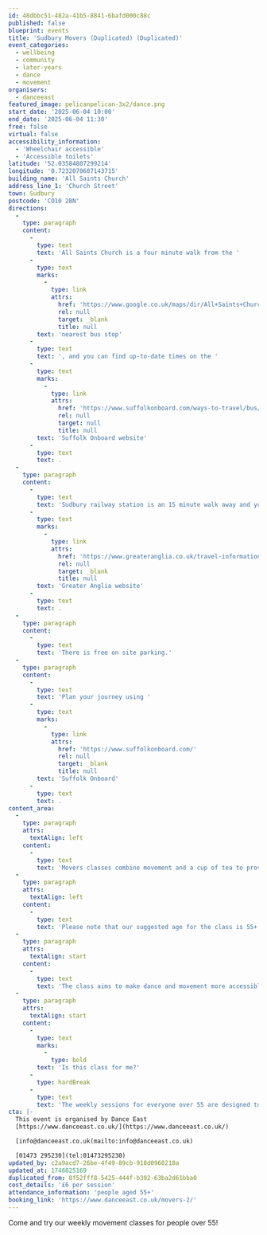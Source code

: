 ```yaml
---
id: 48dbbc51-482a-41b5-8841-6bafd000c88c
published: false
blueprint: events
title: 'Sudbury Movers (Duplicated) (Duplicated)'
event_categories:
  - wellbeing
  - community
  - later-years
  - dance
  - movement
organisers:
  - danceeast
featured_image: pelicanpelican-3x2/dance.png
start_date: '2025-06-04 10:00'
end_date: '2025-06-04 11:30'
free: false
virtual: false
accessibility_information:
  - 'Wheelchair accessible'
  - 'Accessible toilets'
latitude: '52.03584807299214'
longitude: '0.7232070607143715'
building_name: 'All Saints Church'
address_line_1: 'Church Street'
town: Sudbury
postcode: 'CO10 2BN'
directions:
  -
    type: paragraph
    content:
      -
        type: text
        text: 'All Saints Church is a four minute walk from the '
      -
        type: text
        marks:
          -
            type: link
            attrs:
              href: 'https://www.google.co.uk/maps/dir/All+Saints+Church,+Sudbury/Old+Railway+Bridge,+Sudbury+CO10+2BP/@52.0355253,0.7205979,17.18z/data=!4m14!4m13!1m5!1m1!1s0x47d85575fb25b163:0x2f249297d2dac46d!2m2!1d0.7231838!2d52.0356853!1m5!1m1!1s0x47d8559dd0ebf97f:0xf13cec0d7149c0e0!2m2!1d0.719943!2d52.034805!3e2?entry=ttu&g_ep=EgoyMDI1MDQyNy4xIKXMDSoJLDEwMjExNDUzSAFQAw%3D%3D'
              rel: null
              target: _blank
              title: null
        text: 'nearest bus stop'
      -
        type: text
        text: ', and you can find up-to-date times on the '
      -
        type: text
        marks:
          -
            type: link
            attrs:
              href: 'https://www.suffolkonboard.com/ways-to-travel/bus/bus-timetable-updates/'
              rel: null
              target: null
              title: null
        text: 'Suffolk Onboard website'
      -
        type: text
        text: .
  -
    type: paragraph
    content:
      -
        type: text
        text: 'Sudbury railway station is an 15 minute walk away and you can find times on the '
      -
        type: text
        marks:
          -
            type: link
            attrs:
              href: 'https://www.greateranglia.co.uk/travel-information/station-information/suy'
              rel: null
              target: _blank
              title: null
        text: 'Greater Anglia website'
      -
        type: text
        text: .
  -
    type: paragraph
    content:
      -
        type: text
        text: 'There is free on site parking.'
  -
    type: paragraph
    content:
      -
        type: text
        text: 'Plan your journey using '
      -
        type: text
        marks:
          -
            type: link
            attrs:
              href: 'https://www.suffolkonboard.com/'
              rel: null
              target: _blank
              title: null
        text: 'Suffolk Onboard'
      -
        type: text
        text: .
content_area:
  -
    type: paragraph
    attrs:
      textAlign: left
    content:
      -
        type: text
        text: 'Movers classes combine movement and a cup of tea to provide a positive and creative outlet for people over 55 in Sudbury. '
  -
    type: paragraph
    attrs:
      textAlign: left
    content:
      -
        type: text
        text: 'Please note that our suggested age for the class is 55+, but Movers is open to anyone who feels the class would benefit them.'
  -
    type: paragraph
    attrs:
      textAlign: start
    content:
      -
        type: text
        text: 'The class aims to make dance and movement more accessible by pairing the activity with the chance to meet new people in a friendly and relaxed environment. Led by a team of professional dance artists, the Movers classes gives people the opportunity to socialise and get moving in a fun and relaxed environment.'
  -
    type: paragraph
    attrs:
      textAlign: start
    content:
      -
        type: text
        marks:
          -
            type: bold
        text: 'Is this class for me?'
      -
        type: hardBreak
      -
        type: text
        text: 'The weekly sessions for everyone over 55 are designed to boost mental and physical health and include a chance to socialise and connect with others, but most importantly to have fun. Sessions will be led by an experienced dance artist and are suitable for all levels of mobility. No dance experience is necessary.'
cta: |-
  This event is organised by Dance East
  [https://www.danceeast.co.uk/](https://www.danceeast.co.uk/)

  [info@danceeast.co.uk(mailto:info@danceeast.co.uk)

  [01473 295230](tel:01473295230)
updated_by: c2a9acd7-26be-4f49-89cb-918d0960210a
updated_at: 1746025169
duplicated_from: 8f52fff8-5425-444f-b392-63ba2d61bba0
cost_details: '£6 per session'
attendance_information: 'people aged 55+'
booking_link: 'https://www.danceeast.co.uk/movers-2/'
---
```

Come and try our weekly movement classes for people over 55!